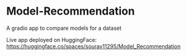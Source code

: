 # Model-Recommendation
A gradio app to compare models for a dataset

Live app deployed on HuggingFace: https://huggingface.co/spaces/sourav11295/Model_Recommendation
